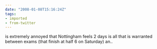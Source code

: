 ```yaml
---
date: "2008-01-08T15:16:24Z"
tags:
- imported
- from-twitter
---
```

is extremely annoyed that Nottingham feels 2 days is all that is warranted between exams \(that finish at half 6 on Saturday) an..
